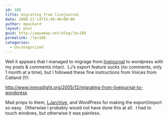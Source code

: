 ```yaml
---
id: 188
title: migrating from livejournal
date: 2008-11-14T15:49:48+00:00
author: mpackard
layout: post
guid: http://aquamap.net/blog/?p=188
permalink: /?p=188
categories:
  - Uncategorized
---
```

Well it appears that I managed to migrage from [livejournal](http://ghort.livejournal.com) to wordpress with my posts & comments intact.  LJ&#8217;s export feature sucks (no comments, only 1 month at a time), but I followed these fine instructions from Voices from Catland (!!):[  
](http://ghort.livejournal.com) 

<http://www.inmostlight.org/2005/12/migrating-from-livejournal-to-wordpress>

Mad props to them, [LJarchive](http://www.fawx.com/software/ljarchive/), and WordPress for making the export/import so easy.  Otherwise I probably would not have done this at all.  I had to touch windows, but otherwise it was painless.